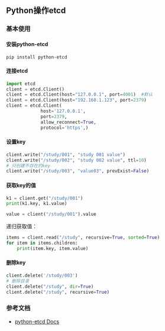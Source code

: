 ## Python操作etcd

### 基本使用

#### 安装python-etcd

```
pip install python-etcd
```

#### 连接etcd

```python
import etcd
client = etcd.Client()
client = etcd.Client(host="127.0.0.1", port=4001)  #默认
client = etcd.Client(host="192.168.1.123", port=2379)
client = etcd.Client(
             host='127.0.0.1',
             port=2379,
             allow_reconnect=True,
             protocol='https',)
```


#### 设置key

```python
client.write("/study/001", "study 001 value")
client.write("/study/002", "study 002 value", ttl=10)
# 只创建不存在的key
client.write("/study/003", "value03", prevExist=False)
```

#### 获取key的值

```python
k1 = client.get("/study/001")
print(k1.key, k1.value)

value = client("/study/001").value
```
递归获取值：

```python
items = client.read("/study", recursive=True, sorted=True)
for item in items.children:
    print(item.key, item.value)
```

#### 删除key

```python
client.delete('/study/003')
# 删除目录
client.delete("/study", dir=True)
client.delete("/study", recursive=True)
```

### 参考文档
- [python-etcd Docs](http://python-etcd.readthedocs.io/)